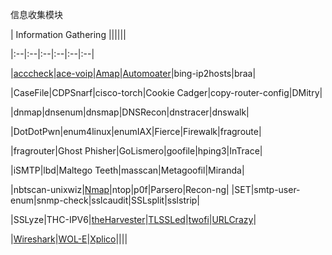 信息收集模块

| Information Gathering ||||||

|:--|:--|:--|:--|:--|:--|

|[acccheck](https://github.com/Jack-Liang/kalitools.github.io/blob/master/Information%20Gathering/acccheck.md)|[ace-voip](https://github.com/Jack-Liang/kalitools/blob/master/Information%20Gathering/ace-voip.md)|[Amap](https://github.com/Jack-Liang/kalitools/blob/master/Information%20Gathering/Amap.md)|[Automoater](https://github.com/Jack-Liang/kalitools/blob/master/Information%20Gathering/Automater.md)|bing-ip2hosts|braa|

|CaseFile|CDPSnarf|cisco-torch|Cookie Cadger|copy-router-config|DMitry|

|dnmap|dnsenum|dnsmap|DNSRecon|dnstracer|dnswalk|

|DotDotPwn|enum4linux|enumIAX|Fierce|Firewalk|fragroute|

|fragrouter|Ghost Phisher|GoLismero|goofile|hping3|InTrace|

|iSMTP|lbd|Maltego Teeth|masscan|Metagoofil|Miranda|

|nbtscan-unixwiz|[Nmap](https://github.com/Jack-Liang/kalitools/blob/master/Information%20Gathering/Amap.md)|ntop|p0f|Parsero|Recon-ng|
|SET|smtp-user-enum|snmp-check|sslcaudit|SSLsplit|sslstrip|

|SSLyze|THC-IPV6|[theHarvester](https://github.com/Jack-Liang/kalitools/blob/master/Information%20Gathering/theHarvester.md)|[TLSSLed](https://github.com/Jack-Liang/kalitools/blob/master/Information%20Gathering/TLSSLed.md)|[twofi](https://github.com/Jack-Liang/kalitools/blob/master/Information%20Gathering/twofi.md)|[URLCrazy](https://github.com/Jack-Liang/kalitools/blob/master/Information%20Gathering/URLCrazy.md)|

|[Wireshark](https://github.com/Jack-Liang/kalitools/blob/master/Information%20Gathering/Wireshark.md)|[WOL-E](https://github.com/Jack-Liang/kalitools/blob/master/Information%20Gathering/WOL-E.md)|[Xplico](https://github.com/Jack-Liang/kalitools/blob/master/Information%20Gathering/Xplico.md)||||
